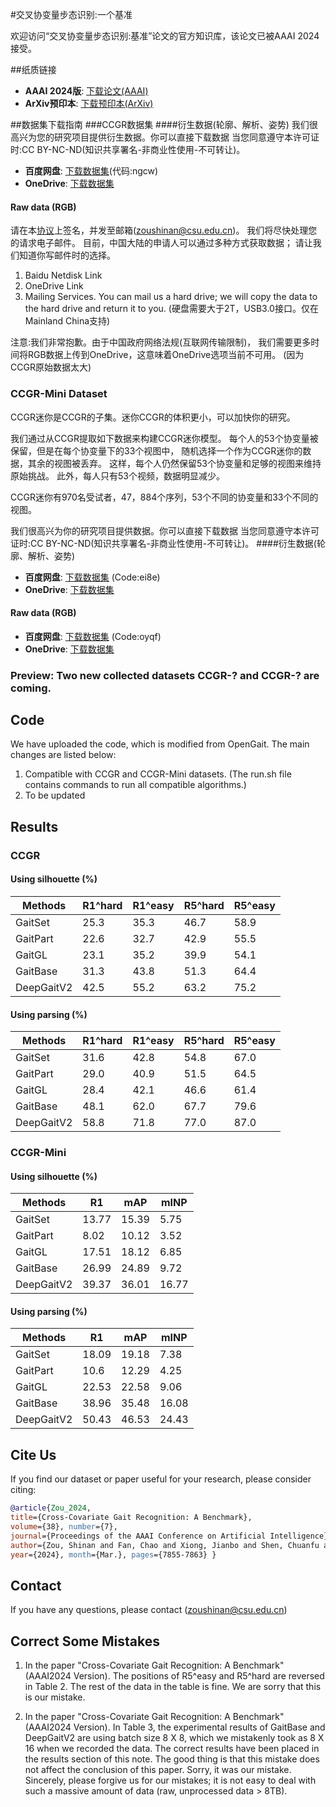 #交叉协变量步态识别:一个基准

欢迎访问“交叉协变量步态识别:基准”论文的官方知识库，该论文已被AAAI 2024接受。

##纸质链接
- **AAAI 2024版**: [下载论文(AAAI)](https://ojs.aaai.org/index.php/AAAI/article/view/28621)
- **ArXiv预印本**: [下载预印本(ArXiv)](https://arxiv.org/pdf/2312.14404.pdf)

##数据集下载指南
###CCGR数据集
####衍生数据(轮廓、解析、姿势)
我们很高兴为您的研究项目提供衍生数据。你可以直接下载数据
当您同意遵守本许可证时:CC BY-NC-ND(知识共享署名-非商业性使用-不可转让)。
- **百度网盘**: [下载数据集](https://pan.baidu.com/s/1GUTdGRLHyqSHw0Fcc7iUEQ)(代码:ngcw)
- **OneDrive**: [下载数据集](https://1drv.ms/f/c/8464f220191191b1/Eov74XWuOi1Op_fdXDRzoAMBbJLrqSN1HoM4_WLNLUNm0Q?e=A8RQAJ)

#### Raw data (RGB)
请在本[协议](https://github.com/ShinanZou/CCGR/blob/CCGR-Benchmark/output/CCGR_Dataset_RGB_Data_Usage_Agreement.pdf)上签名，并发至邮箱(zoushinan@csu.edu.cn)。
我们将尽快处理您的请求电子邮件。
目前，中国大陆的申请人可以通过多种方式获取数据；
请让我们知道你写邮件时的选择。
1. Baidu Netdisk Link
2. OneDrive Link
3. Mailing Services. You can mail us a hard drive; we will copy the data to the hard drive and return it to you. 
(硬盘需要大于2T，USB3.0接口。仅在Mainland China支持)

注意:我们非常抱歉。由于中国政府网络法规(互联网传输限制)，
我们需要更多时间将RGB数据上传到OneDrive，这意味着OneDrive选项当前不可用。
(因为CCGR原始数据太大)

### CCGR-Mini Dataset
CCGR迷你是CCGR的子集。迷你CCGR的体积更小，可以加快你的研究。

我们通过从CCGR提取如下数据来构建CCGR迷你模型。
每个人的53个协变量被保留，但是在每个协变量下的33个视图中，
随机选择一个作为CCGR迷你的数据，其余的视图被丢弃。
这样，每个人仍然保留53个协变量和足够的视图来维持原始挑战。
此外，每人只有53个视频，数据明显减少。

CCGR迷你有970名受试者，47，884个序列，53个不同的协变量和33个不同的视图。

我们很高兴为你的研究项目提供数据。你可以直接下载数据
当您同意遵守本许可证时:CC BY-NC-ND(知识共享署名-非商业性使用-不可转让)。
####衍生数据(轮廓、解析、姿势)
- **百度网盘**: [下载数据集](https://pan.baidu.com/s/1h6auGcxWFqeUAws0PvSH8g) (Code:ei8e)
- **OneDrive**: [下载数据集](https://1drv.ms/f/c/8464f220191191b1/Ev18lg3FHJZCoyF_6z91JUUBDgBX7EZN0WHJKJnDEIzbWA?e=xon8em)
#### Raw data (RGB)
- **百度网盘**: [下载数据集](https://pan.baidu.com/s/1qHJxbbMamgEPwp8fd2sfkQ) (Code:oyqf)
- **OneDrive**: [下载数据集]()

### Preview: Two new collected datasets CCGR-? and CCGR-? are coming.
## Code
We have uploaded the code, which is modified from OpenGait.
The main changes are listed below:
1. Compatible with CCGR and CCGR-Mini datasets. 
(The run.sh file contains commands to run all compatible algorithms.)
2. To be updated
## Results 
### CCGR 
#### Using silhouette (%)
| Methods    | R1^hard | R1^easy | R5^hard | R5^easy |
|------------|---------|---------|---------|---------|
 |GaitSet    |25.3  | 35.3 |46.7  |58.9|
 |GaitPart   | 22.6 |32.7  |42.9  |55.5|
 |GaitGL     |23.1  |35.2  |39.9  |54.1|
 |GaitBase   |31.3  |43.8  |51.3  |64.4|
 |DeepGaitV2 |42.5  |55.2  |63.2  |75.2|

  


#### Using parsing (%)

| Methods     | R1^hard | R1^easy | R5^hard | R5^easy |
|-------------|---------|---------|---------|---------|
 | GaitSet     | 31.6    | 42.8    | 54.8    | 67.0    |
 | GaitPart    | 29.0    | 40.9    | 51.5    | 64.5    |
 | GaitGL      | 28.4    | 42.1    | 46.6    | 61.4    |
 | GaitBase    | 48.1    | 62.0    | 67.7    | 79.6    |
 | DeepGaitV2  | 58.8    | 71.8    | 77.0    | 87.0    |



### CCGR-Mini 
#### Using silhouette (%)
| Methods    | R1    | mAP   | mINP | 
|------------|-------|-------|-----|
| GaitSet    | 13.77 | 15.39 | 5.75|
| GaitPart   | 8.02  | 10.12 | 3.52|
| GaitGL     | 17.51 | 18.12 | 6.85|
| GaitBase   | 26.99 | 24.89 |9.72 |
| DeepGaitV2 | 39.37 | 36.01 |16.77|

#### Using parsing (%)

| Methods    | R1     | mAP    | mINP  | 
|------------|--------|--------|-------|
| GaitSet    | 18.09  | 19.18  | 7.38  |    
| GaitPart   | 10.6   | 12.29  | 4.25  |    
| GaitGL     | 22.53  | 22.58  | 9.06  |       
| GaitBase   | 38.96  | 35.48  | 16.08 |    
| DeepGaitV2 | 50.43  | 46.53  | 24.43 |
## Cite Us
If you find our dataset or paper useful for your research, please consider citing:

```bibtex
@article{Zou_2024, 
title={Cross-Covariate Gait Recognition: A Benchmark}, 
volume={38}, number={7}, 
journal={Proceedings of the AAAI Conference on Artificial Intelligence}, 
author={Zou, Shinan and Fan, Chao and Xiong, Jianbo and Shen, Chuanfu and Yu, Shiqi and Tang, Jin}, 
year={2024}, month={Mar.}, pages={7855-7863} }
```
## Contact 
If you have any questions, please contact (zoushinan@csu.edu.cn)
## Correct Some Mistakes
1. In the paper "Cross-Covariate Gait Recognition: A Benchmark" (AAAI2024 Version). 
The positions of R5^easy and R5^hard are reversed in Table 2. The rest of the data in the table is fine. 
We are sorry that this is our mistake.

2. In the paper "Cross-Covariate Gait Recognition: A Benchmark" (AAAI2024 Version). 
In Table 3, the experimental results of GaitBase and DeepGaitV2 are using batch size 8 X 8, 
which we mistakenly took as 8 X 16 when we recorded the data. 
The correct results have been placed in the results section of this note. 
The good thing is that this mistake does not affect the conclusion of this paper. 
Sorry, it was our mistake. Sincerely, please forgive us for our mistakes; 
it is not easy to deal with such a massive amount of data (raw, unprocessed data > 8TB).
